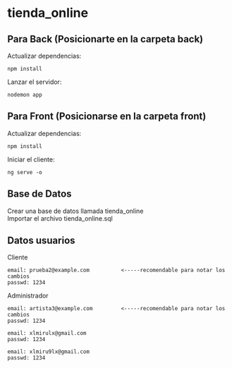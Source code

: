 # tienda_online
## Para Back (Posicionarte en la carpeta back)

Actualizar dependencias:

    npm install
    
Lanzar el servidor:

    nodemon app
    
## Para Front (Posicionarse en la carpeta front)

Actualizar dependencias:

    npm install

Iniciar el cliente:

    ng serve -o

## Base de Datos
Crear una base de datos llamada tienda_online <br>
Importar el archivo tienda_online.sql <br>

## Datos usuarios

Cliente

    email: prueba2@example.com          <-----recomendable para notar los cambios
    passwd: 1234

    
Administrador

    email: artista3@example.com         <-----recomendable para notar los cambios
    passwd: 1234
    
    email: xlmirulx@gmail.com
    passwd: 1234

    email: xlmiru9lx@gmail.com
    passwd: 1234